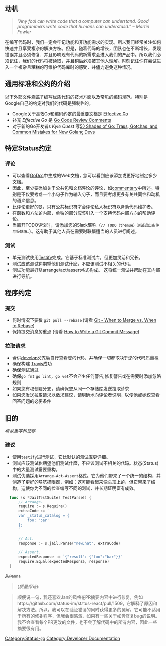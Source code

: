 ## 动机

> *“Any fool can write code that a computer can understand. Good
> programmers write code that humans can understand.” – Martin
Fowler*

在编写代码时，我们一定会牢记功能和非功能需求的实现。所以我们经常关注如何快速并且享受複杂的解决方桉。但是，随着代码的增长，团队也在不断增长，发现错误并且必须修复，并且影响现有代码的新需求会进入我们的产品中。所以我们必须记住，我们的代码将被读取，并且稍后必须被其他人理解。时刻记住你在尝试进入一个複杂且糟糕的可维护代码库时的感受，并儘力避免这种情况。

## 通用标准和公约的介绍

以下外部文件涵盖了编写优质代码的技术方面以及常见的编码规范。特别是Google自己的约定对我们的代码是强制性的。

  - Google关于高效Go和编码约定的最重要文档是 [Effective
    Go](https://golang.org/doc/effective_go.html)
  - 补充 *Effective Go* 是 [Go Code Review
    Comments](https://github.com/golang/go/wiki/CodeReviewComments)
  - 对于新的Go开发者s *Kyle Quest* 写[50 Shades of Go: Traps, Gotchas, and
    Common Mistakes for New Golang
    Devs](http://devs.cloudimmunity.com/gotchas-and-common-mistakes-in-go-golang/)

## 特定Status约定

### 评论

  - 可以查看[GoDoc](https://godoc.org/github.com/status-im/status-go)中生成的Web文档，您可以看到应该添加或更好地制定多少文档。
  - 因此，至少要添加关于公共包和文档评论的评论，如[commentary](https://golang.org/doc/effective_go.html#commentary)中所述。特别是不仅要考虑一个小句子作为输入句子，而且要考虑更多有关共同性和动机的语义信息。
  - 比评论更好的是，只有公共标识符才会评论私人标识符以帮助代码维护者。
  - 在函数和方法的内部，单独的部分应该引入一个支持代码内部方向的帮助评论。
  - 当离开TODO评论时，请添加您的Slack暱称（`//
    TODO（themue）测试退出条件与极端值。`）。这有助于其他人员在需要时联繫适当的人员进行阐述。

### 测试

  - 单元测试使用[Testify](https://godoc.org/github.com/stretchr/testify)完成。它基于标准测试库，但更加灵活和冗长。
  - 测试应该测试你期望他们测试什麽，不应该测试不相关的代码。
  - 测试功能最好以arrange/act/assert格式构成。 这将统一测试并帮助在其内部进行导航。

## 程序约定

### 提交

  - 何时情况下要做 `git pull --rebase` (请看 [Git - When to Merge vs. When to
    Rebase](https://www.derekgourlay.com/blog/git-when-to-merge-vs-when-to-rebase/))
  - 保持提交消息的重点 (请看 [How to Write a Git Commit
    Message](https://chris.beams.io/posts/git-commit/))

### 拉取请求

  - 合併[develop](https://github.com/status-im/status-go)分支后自行查看您的代码，并确保一切都取决于您的代码质量栏
  - 确保构建 [Travis](https://travis-ci.org/status-im/status-go/branches)成功
  - 确保测试通过
  - 确保`go fmt` `go lint`，`go
    vet`不会产生任何警告;修复警告或在需要时添加忽略规则
  - 如果您有权创建分支，请确保您从同一个存储库发送拉取请求
  - 如果您发送拉取请求以徵求建议，请明确地向评论者说明，以便他或她仅查看回答问题的必要条件

## 旧的

*将被重写和迁移*

### 建议

  - 使用`testify`进行测试，它比默认的测试库更详细。
  - 测试应该测试你期望他们测试什麽，不应该测试不相关的代码。状态(Status)中的大量测试需要重构。
  - 测试优选採用`Arrange-Act-Assert`格式。它为他们带来了一个统一的结构，并创造了更好的导航捕眼器，例如：这可能看起来像头顶上的，但它带来了结构，迫使你为不同的检查编写不同的测试，并长期证明富有成效。

<!-- end list -->

``` go
  func (s *JailTestSuite) TestParse() {
      // Arrange.
      require := s.Require()
      extraCode := `
      var _status_catalog = {
          foo: 'bar'
      };
      `

      // Act.
      response := s.jail.Parse("newChat", extraCode)

      // Assert.
      expectedResponse := `{"result": {"foo":"bar"}}`
      require.Equal(expectedResponse, response)
  }
```

从`@anna`
> (*质量保证*):

> 顺便说一句，我还喜欢Jan的风格在PR摘要内容中进行修复，例如https://github.com/status-im/status-react/pull/1509，它解释了原因和解决方法。所以，我可以在验证错误的同时获得更多的见解。它可能不适用于所有的修补程序，但我会很感激，如果有一些关于如何修复bug的说明。我不会查看每个PR更改的文件，也不会了解代码中的所有内容，因此一些摘要很有用。

[Category:Status-go](Category:Status-go "wikilink") [Category:Developer
Documentation](Category:Developer_Documentation "wikilink")